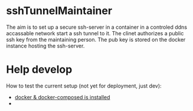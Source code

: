 # sshTunnelMaintainer
The aim is to set up a secure ssh-server in a container in a controled ddns accassable network start a ssh tunnel to it. The clinet authorizes a public ssh key from the maintaining person. The pub key is stored on the docker instance hosting the ssh-server. 

# Help develop
How to test the current setup (not yet for deployment, just dev):
- [docker & docker-composed is installed](https://docs.docker.com/compose/install/)
- 
```bash

```